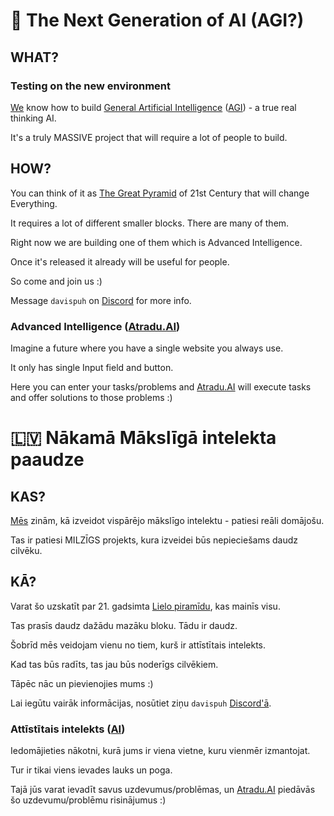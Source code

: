 # 🤖 The Next Generation of AI (AGI?)

## WHAT?

### Testing on the new environment
[We](https://Atradu.AI) know how to build [General Artificial Intelligence](https://en.wikipedia.org/wiki/Artificial_general_intelligence) ([AGI](https://en.wikipedia.org/wiki/Artificial_general_intelligence)) - a true real thinking AI.

It's a truly MASSIVE project that will require a lot of people to build.

## HOW?

You can think of it as [The Great Pyramid](https://en.wikipedia.org/wiki/Great_Pyramid_of_Giza) of 21st Century that will change Everything.

It requires a lot of different smaller blocks. There are many of them.

Right now we are building one of them which is Advanced Intelligence.

Once it's released it already will be useful for people.

So come and join us :)

Message `davispuh` on [Discord](https://discord.com/) for more info.

### Advanced Intelligence ([Atradu.AI](https://Atradu.AI))

Imagine a future where you have a single website you always use.

It only has single Input field and button.

Here you can enter your tasks/problems and [Atradu.AI](https://Atradu.AI) will execute tasks and offer solutions to those problems :)

# 🇱🇻 Nākamā Mākslīgā intelekta paaudze

## KAS?

[Mēs](https://Atradu.AI) zinām, kā izveidot vispārējo mākslīgo intelektu - patiesi reāli domājošu.

Tas ir patiesi MILZĪGS projekts, kura izveidei būs nepieciešams daudz cilvēku.

## KĀ?

Varat šo uzskatīt par 21. gadsimta [Lielo piramīdu](https://lv.wikipedia.org/wiki/Heopsa_piram%C4%ABda), kas mainīs visu.

Tas prasīs daudz dažādu mazāku bloku. Tādu ir daudz.

Šobrīd mēs veidojam vienu no tiem, kurš ir attīstītais intelekts.

Kad tas būs radīts, tas jau būs noderīgs cilvēkiem.

Tāpēc nāc un pievienojies mums :)

Lai iegūtu vairāk informācijas, nosūtiet ziņu `davispuh` [Discord'ā](https://discord.com/).

### Attīstītais intelekts ([AI](https://Atradu.AI))

Iedomājieties nākotni, kurā jums ir viena vietne, kuru vienmēr izmantojat.

Tur ir tikai viens ievades lauks un poga.

Tajā jūs varat ievadīt savus uzdevumus/problēmas, un [Atradu.AI](https://Atradu.AI) piedāvās šo uzdevumu/problēmu risinājumus :)